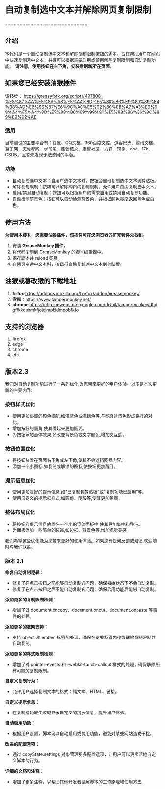 # **自动复制选中文本并解除网页复制限制**
=============================
## 介绍

本代码是一个自动复制选中文本和解除复制限制按钮的脚本，旨在帮助用户在网页中快速复制选中文本，并且可以根据需要启用或禁用解除复制限制和自动复制功能。
**请注意，使用按钮在右下角，安装后刷新所在页面。**
## 如果您已经安装油猴插件
请移步：
https://greasyfork.org/scripts/497808-%E8%87%AA%E5%8A%A8%E5%A4%8D%E5%88%B6%E9%80%89%E4%B8%AD%E6%96%87%E6%9C%AC%E5%92%8C%E8%A7%A3%E9%99%A4%E5%A4%8D%E5%88%B6%E9%99%90%E5%88%B6%E6%8C%89%E9%92%AE

### 适用
目前测试的主要平台有：语雀、QQ文档、360百度文库，道客巴巴、腾讯文档、豆丁网、无忧考网、学习啦、蓬勃范文、思否社区、力扣、知乎、doc、17k、CSDN。且暂未发现无法使用的平台。
### 功能

* 自动复制选中文本：当用户选中文本时，按钮会自动复制选中文本到剪贴板。
* 解除复制限制：按钮可以解除网页的复制限制，允许用户自由复制选中文本。
* 启用/禁用自动复制：按钮可以根据用户的需求启用或禁用自动复制功能。
* 自动检测前景色：按钮可以自动检测前景色，并根据颜色亮度返回黑色或白色。

## 使用方法
**为使用本脚本，您需要油猴插件，该插件可在您浏览器的扩充套件处找到。**
1. 安装 **GreaseMonkey 插件**。
2. 将代码复制到 GreaseMonkey 的脚本编辑器中。
3. 保存脚本并 reload 网页。
4. 在网页中选中文本时，按钮将自动复制选中文本到剪贴板。

## 油猴或篡改猴的下载地址
1. **firfox**:https://addons.mozilla.org/firefox/addon/greasemonkey/
2. **官网**：https://www.tampermonkey.net/
3. **chrome**:https://chromewebstore.google.com/detail/tampermonkey/dhdgffkkebhmkfjojejmpbldmpobfkfo

## 支持的浏览器
1. firefox
2. edge
3. chrome
4. etc.

## 版本2.3

我们对自动复制功能进行了一系列优化,为您带来更好的用户体验。以下是本次更新的主要内容:

### 按钮样式优化
- 使用更加协调的颜色搭配,如浅蓝色或浅绿色等,与网页背景色形成良好的对比。
- 增加按钮的圆角,使其看起来更加圆润。
- 为按钮添加悬停效果,如改变背景色或文字颜色,增加交互感。

### 按钮位置优化
- 将按钮放置在页面右下角或左下角,使其不会遮挡网页内容。
- 添加一个小图标,如复制或解锁的图标,使按钮更加醒目。

### 提示信息优化
- 使用更加友好的提示信息,如"已复制到剪贴板"或"复制功能已启用"等。
- 使用自定义的提示框样式,如圆角、阴影等,使其更加美观。

### 整体布局优化
- 将按钮和提示信息放置在一个小的浮动面板中,使其更加集中和整洁。
- 为面板添加一些简单的装饰,如边框、背景色等,增加视觉美感。

我们希望这些优化能为您带来更好的使用体验。如果您有任何反馈或建议,欢迎随时与我们联系。

### **版本 2.1**

**修复自动复制逻辑：**
- 修复了在点击按钮之前能够自动复制的问题，确保初始状态下不会自动复制。
- 修复了在点击按钮之后不能自动复制的问题，确保启用功能后能够自动复制。

**添加更多的复制限制检测：**
- 增加了对 document.oncopy、document.oncut、document.onpaste 等事件的处理。

**添加更多的框架支持：**
- 支持 object 和 embed 标签的处理，确保在这些标签内也能解除复制限制并自动复制。

**添加更多的样式限制检测：**
- 增加了对 pointer-events 和 -webkit-touch-callout 样式的处理，确保解除所有可能的复制限制。

**自定义复制行为：**
- 允许用户选择复制文本的格式：纯文本、HTML、链接。

**自定义提示信息：**
- 在复制成功或失败时显示自定义的提示信息，提升用户体验。

**自动启用功能：**
- 根据用户设置，脚本可以自动启用或禁用功能，避免对某些网站造成干扰。

**改进的配置选项：**
- 通过 copyState.settings 对象管理更多配置选项，让用户可以更灵活地自定义脚本的行为。

**详细的文档和注释：**
- 增加了更多注释，以帮助其他开发者理解脚本的工作原理和使用方法.
